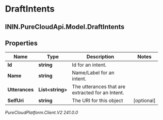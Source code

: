 # DraftIntents

## ININ.PureCloudApi.Model.DraftIntents

## Properties

|Name | Type | Description | Notes|
|------------ | ------------- | ------------- | -------------|
| **Id** | **string** | Id for an intent. | |
| **Name** | **string** | Name/Label for an intent. | |
| **Utterances** | **List&lt;string&gt;** | The utterances that are extracted for an Intent. | |
| **SelfUri** | **string** | The URI for this object | [optional] |



_PureCloudPlatform.Client.V2 241.0.0_
